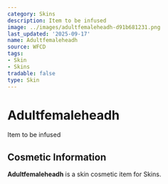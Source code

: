 ```yaml
---
category: Skins
description: Item to be infused
image: ../images/adultfemaleheadh-d91b681231.png
last_updated: '2025-09-17'
name: Adultfemaleheadh
source: WFCD
tags:
- Skin
- Skins
tradable: false
type: Skin
---
```


# Adultfemaleheadh

Item to be infused

## Cosmetic Information

**Adultfemaleheadh** is a skin cosmetic item for Skins.


